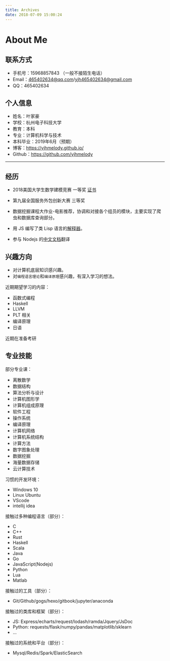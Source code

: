 ```yaml
---
title: Archives
date: 2018-07-09 15:00:24
---
```


# About Me

## 联系方式

- 手机号：15968857843 （一般不接陌生电话）
- Email：465402634@qq.com/yjh465402634@gmail.com
- QQ：465402634

## 个人信息

- 姓名：叶家豪
- 学校：杭州电子科技大学
- 教育：本科
- 专业：计算机科学与技术
- 本科毕业：2019年6月（预期）
- 博客：https://yjhmelody.github.io/
- Github：https://github.com/yjhmelody

---

## 经历

- 2018美国大学生数学建模竞赛 一等奖 [证书](http://www.comap-math.com/mcm/2018Certs/91397.pdf)
- 第九届全国服务外包创新大赛 三等奖 

- 数据挖掘课程大作业-电影推荐，协调和对接各个组员的模块，主要实现了爬虫和数据库查询部分。
- 用 JS 编写了类 Lisp 语言的[解释器](lambda-language)。

- 参与 Nodejs 的[中文文档](https://github.com/nodejscn/node-api-cn)翻译

## 兴趣方向

- 对计算机底层知识感兴趣。
- 对`编程语言理论`和`编译原理`感兴趣，有深入学习的想法。

近期期望学习的内容：
- 函数式编程
- Haskell
- LLVM
- PLT 相关
- 编译原理
- 日语

近期在准备考研

## 专业技能

部分专业课：
- 离散数学
- 数据结构
- 算法分析与设计
- 计算机图形学
- 计算机组成原理
- 软件工程
- 操作系统
- 编译原理
- 计算机网络
- 计算机系统结构
- 计算方法
- 数字图象处理
- 数据挖掘
- 海量数据存储
- 云计算技术

习惯的开发环境：
- Windows 10
- Linux Ubuntu
- VScode
- intellij idea

接触过多种编程语言（部分）：
- C
- C++
- Rust
- Haskell
- Scala
- Java
- Go
- JavaScript(Nodejs)
- Python
- Lua
- Matlab

接触过的工具（部分）：
- Git/Github/gogs/hexo/gitbook/jupyter/anaconda

接触过的类库和框架（部分）：
- JS: Express/echarts/request/lodash/ramda/Jquery/JsDoc
- Python: requests/flask/numpy/pandas/matplotlib/sklearn
- ...

接触过的系统和平台（部分）：
- Mysql/Redis/Spark/ElasticSearch